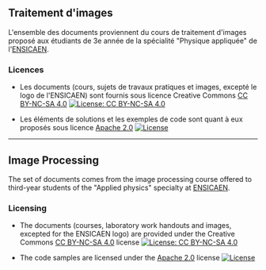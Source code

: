 ## Traitement d'images

L'ensemble des documents proviennent du cours de traitement d'images proposé aux étudiants de 3e année de la spécialité "Physique appliquée" de l'[ENSICAEN](http://www.ensicaen.fr).

### Licences

* Les documents (cours, sujets de travaux pratiques et images, excepté le logo de l'ENSICAEN) sont fournis sous licence Creative Commons [CC BY-NC-SA 4.0](https://creativecommons.org/licenses/by-nc-sa/4.0/) [![License: CC BY-NC-SA 4.0](https://img.shields.io/badge/License-CC%20BY--NC--SA%204.0-lightgrey.svg)](http://creativecommons.org/licenses/by-nc-sa/4.0/) 

* Les éléments de solutions et les exemples de code sont quant à eux proposés sous licence [Apache 2.0](http://www.apache.org/licenses/LICENSE-2.0) [![License](https://img.shields.io/badge/License-Apache%202.0-blue.svg)](https://opensource.org/licenses/Apache-2.0)

-----

## Image Processing

The set of documents comes from the image processing course offered to third-year students of the "Applied physics" specialty at [ENSICAEN](http://www.ensicaen.fr).

### Licensing

* The documents (courses, laboratory work handouts and images, excepted for the ENSICAEN logo) are provided under the Creative Commons [CC BY-NC-SA 4.0](https://creativecommons.org/licenses/by-nc-sa/4.0/) license [![License: CC BY-NC-SA 4.0](https://img.shields.io/badge/License-CC%20BY--NC--SA%204.0-lightgrey.svg)](http://creativecommons.org/licenses/by-nc-sa/4.0/) 

* The code samples are licensed under the [Apache 2.0](http://www.apache.org/licenses/LICENSE-2.0) license [![License](https://img.shields.io/badge/License-Apache%202.0-blue.svg)](https://opensource.org/licenses/Apache-2.0)
